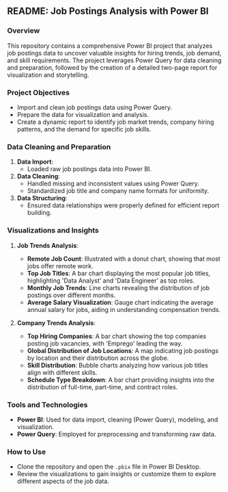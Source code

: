 ## README: Job Postings Analysis with Power BI

### Overview
This repository contains a comprehensive Power BI project that analyzes job postings data to uncover valuable insights for hiring trends, job demand, and skill requirements. The project leverages Power Query for data cleaning and preparation, followed by the creation of a detailed two-page report for visualization and storytelling.

### Project Objectives
- Import and clean job postings data using Power Query.
- Prepare the data for visualization and analysis.
- Create a dynamic report to identify job market trends, company hiring patterns, and the demand for specific job skills.

### Data Cleaning and Preparation
1. **Data Import**:
   - Loaded raw job postings data into Power BI.
2. **Data Cleaning**:
   - Handled missing and inconsistent values using Power Query.
   - Standardized job title and company name formats for uniformity.
3. **Data Structuring**:
   - Ensured data relationships were properly defined for efficient report building.

### Visualizations and Insights
1. **Job Trends Analysis**:
   - **Remote Job Count**: Illustrated with a donut chart, showing that most jobs offer remote work.
   - **Top Job Titles**: A bar chart displaying the most popular job titles, highlighting 'Data Analyst' and 'Data Engineer' as top roles.
   - **Monthly Job Trends**: Line charts revealing the distribution of job postings over different months.
   - **Average Salary Visualization**: Gauge chart indicating the average annual salary for jobs, aiding in understanding compensation trends.

2. **Company Trends Analysis**:
   - **Top Hiring Companies**: A bar chart showing the top companies posting job vacancies, with 'Emprego' leading the way.
   - **Global Distribution of Job Locations**: A map indicating job postings by location and their distribution across the globe.
   - **Skill Distribution**: Bubble charts analyzing how various job titles align with different skills.
   - **Schedule Type Breakdown**: A bar chart providing insights into the distribution of full-time, part-time, and contract roles.

### Tools and Technologies
- **Power BI**: Used for data import, cleaning (Power Query), modeling, and visualization.
- **Power Query**: Employed for preprocessing and transforming raw data.

### How to Use
- Clone the repository and open the `.pbix` file in Power BI Desktop.
- Review the visualizations to gain insights or customize them to explore different aspects of the job data.

